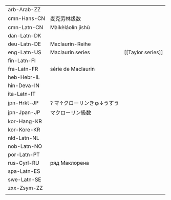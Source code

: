| | | |
|-|-|-|
| arb-Arab-ZZ |  |  |
| cmn-Hans-CN | 麦克劳林级数 |  |
| cmn-Latn-CN | Màikèláolín jíshù |  |
| dan-Latn-DK |  |  |
| deu-Latn-DE | Maclaurin-Reihe |  |
| eng-Latn-US | Maclaurin series | [[Taylor series]] |
| fin-Latn-FI |  |  |
| fra-Latn-FR | série de Maclaurin |  |
| heb-Hebr-IL |  |  |
| hin-Deva-IN |  |  |
| ita-Latn-IT |  |  |
| jpn-Hrkt-JP | ? マ↑クローリンきゅ↓うすう |  |
| jpn-Jpan-JP | マクローリン級数 |  |
| kor-Hang-KR |  |  |
| kor-Kore-KR |  |  |
| nld-Latn-NL |  |  |
| nob-Latn-NO |  |  |
| por-Latn-PT |  |  |
| rus-Cyrl-RU | ряд Маклорена |  |
| spa-Latn-ES |  |  |
| swe-Latn-SE |  |  |
| zxx-Zsym-ZZ |  |  |
|  |  |  |
